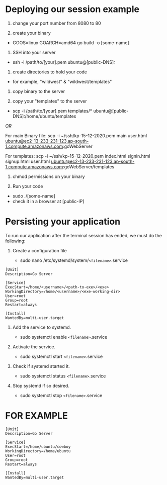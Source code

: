 # Deploying our session example

1. change your port number from 8080 to 80

1. create your binary

- GOOS=linux GOARCH=amd64 go build -o [some-name]

1. SSH into your server

- ssh -i /path/to/[your].pem ubuntu@[public-DNS]:

1. create directories to hold your code

- for example, "wildwest" & "wildwest/templates"

1. copy binary to the server

1. copy your "templates" to the server

- scp -i /path/to/[your].pem templates/\* ubuntu@[public-DNS]:/home/ubuntu/templates

_OR_

For main Binary file:
scp -i ~/ssh/kp-15-12-2020.pem main user.html ubuntu@ec2-13-233-231-123.ap-south-1.compute.amazonaws.com:goWebServer

For templates:
scp -i ~/ssh/kp-15-12-2020.pem index.html signin.html signup.html user.html ubuntu@ec2-13-233-231-123.ap-south-1.compute.amazonaws.com:goWebServer/templates

1. chmod permissions on your binary

1. Run your code

- sudo ./[some-name]
- check it in a browser at [public-IP]

# Persisting your application

To run our application after the terminal session has ended, we must do the following:

1. Create a configuration file

   - sudo nano /etc/systemd/system/`<filename>`.service

```
[Unit]
Description=Go Server

[Service]
ExecStart=/home/<username>/<path-to-exe>/<exe>
WorkingDirectory=/home/<username>/<exe-working-dir>
User=root
Group=root
Restart=always

[Install]
WantedBy=multi-user.target
```

1. Add the service to systemd.

   - sudo systemctl enable `<filename>`.service

1. Activate the service.

   - sudo systemctl start `<filename>`.service

1. Check if systemd started it.

   - sudo systemctl status `<filename>`.service

1. Stop systemd if so desired.

   - sudo systemctl stop `<filename>`.service

# FOR EXAMPLE

```
[Unit]
Description=Go Server

[Service]
ExecStart=/home/ubuntu/cowboy
WorkingDirectory=/home/ubuntu
User=root
Group=root
Restart=always

[Install]
WantedBy=multi-user.target
```
